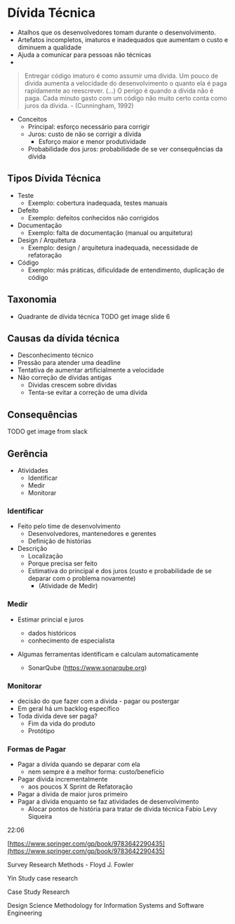 # Dívida Técnica

- Atalhos que os desenvolvedores tomam durante o desenvolvimento.
- Artefatos incompletos, imaturos e inadequados que aumentam o custo e diminuem a qualidade
- Ajuda a comunicar para pessoas não técnicas
-
> Entregar código imaturo é como assumir uma dívida. Um pouco de dívida aumenta a velocidade do desenvolvimento o quanto ela é paga rapidamente ao reescrever. (...)
> O perigo é quando a dívida não é paga. Cada minuto gasto com um código não muito certo conta como juros da dívida. 
> \- (Cunningham, 1992)

- Conceitos
	- Principal: esforço necessário para corrigir
	- Juros: custo de não se corrigir a dívida 
		- Esforço maior e menor produtividade 
	- Probabilidade dos juros: probabilidade de se ver consequências da dívida

## Tipos Dívida Técnica
- Teste
	- Exemplo: cobertura inadequada, testes manuais 
-  Defeito 
	-  Exemplo: defeitos conhecidos não corrigidos 
- Documentação 
	- Exemplo: falta de documentação (manual ou arquitetura) 
- Design / Arquitetura 
	- Exemplo: design / arquitetura inadequada, necessidade de refatoração 
- Código 
	- Exemplo: más práticas, dificuldade de entendimento, duplicação de código

## Taxonomia
- Quadrante de dívida técnica 
TODO get image slide 6

## Causas da dívida técnica
- Desconhecimento técnico
- Pressão para atender uma deadline
- Tentativa de aumentar artificialmente a velocidade
- Não correção de dívidas antigas
	- Dívidas crescem sobre dívidas
	- Tenta-se evitar a correção de uma dívida

## Consequências
TODO get image from slack

## Gerência
- Atividades
	- Identificar
	- Medir
	- Monitorar

### Identificar
- Feito pelo time de desenvolvimento
	- Desenvolvedores, mantenedores e gerentes
	- Definição de histórias
- Descrição
	- Localização
	- Porque precisa ser feito
	- Estimativa do principal e dos juros (custo e probabilidade de se deparar com o problema novamente)
		- (Atividade de Medir)

### Medir
- Estimar princial e juros
	- dados históricos
	- conhecimento de especialista

- Algumas ferramentas identificam e calculam automaticamente
	- SonarQube (https://www.sonarqube.org)

### Monitorar
- decisão do que fazer com a dívida
		- pagar ou postergar
- Em geral há um backlog específico
- Toda dívida deve ser paga?
	- Fim da vida do produto
	- Protótipo

### Formas de Pagar
-	Pagar a dívída quando se deparar com ela
	-	nem sempre é a melhor forma: custo/benefício
-	Pagar dívida incrementalmente
	-	aos poucos X Sprint de Refatoração
-	Pagar a dívida de maior juros primeiro
-	Pagar a dívida enquanto se faz atividades de desenvolvimento
	-	Alocar pontos de história para tratar de dívida técnica
Fabio Levy Siqueira

22:06

[https://www.springer.com/gp/book/9783642290435](https://www.springer.com/gp/book/9783642290435)

Survey Research Methods - Floyd J. Fowler

Yin Study case research

Case Study Research

Design Science Methodology for Information Systems and Software Engineering